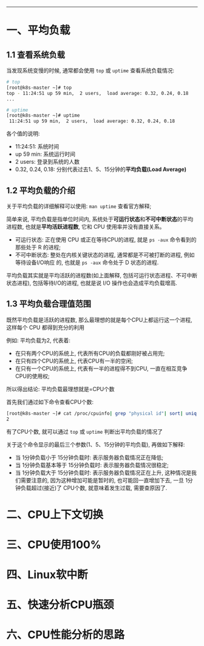 

---


# 一、平均负载
## 1.1 查看系统负载
当发现系统变慢的时候, 通常都会使用 `top` 或 `uptime` 查看系统负载情况:
```bash
# top
[root@k8s-master ~]# top
top - 11:24:51 up 59 min,  2 users,  load average: 0.32, 0.24, 0.18
...

# uptime
[root@k8s-master ~]# uptime
 11:24:51 up 59 min,  2 users,  load average: 0.32, 0.24, 0.18
```
各个值的说明:
- 11:24:51: 系统时间
- up 59 min: 系统运行时间
- 2 users: 登录到系统的人数
- 0.32, 0.24, 0.18: 分别代表过去1、5、15分钟的**平均负载(Load Average)**
    
## 1.2 平均负载的介绍

关于平均负载的详细解释可以使用: `man uptime` 查看官方解释;

简单来说, 平均负载是指单位时间内, 系统处于**可运行状态**和**不可中断状态**的平均进程数, 也就是**平均活跃进程数**, 它和 CPU 使用率并没有直接关系。
- 可运行状态: 正在使用 CPU 或正在等待CPU的进程, 就是 `ps -aux` 命令看到的那些处于 R 的进程;
- 不可中断状态: 整处在内核关键状态的进程, 通常都是不可被打断的进程, 例如等待设备I/O响应 的, 也就是 `ps -aux` 命令处于 D 状态的进程.

平均负载其实就是平均活跃的进程数(如上面解释, 包括可运行状态进程、不可中断状态进程), 包括等待I/O的进程, 也就是说 I/O 操作也会造成平均负载增高.

## 1.3 平均负载合理值范围
既然平均负载是活跃的进程数, 那么最理想的就是每个CPU上都运行这一个进程, 这样每个 CPU 都得到充分的利用

例如: 平均负载为2, 代表着:
- 在只有两个CPU的系统上, 代表所有CPU的负载都刚好被占用完;
- 在只有四个CPU的系统上, 代表CPU有一半的空闲;
- 在只有一个CPU的系统上, 代表有一半的进程得不到CPU, 一直在相互竞争CPU的使用权;

所以得出结论: 平均负载最理想就是=CPU个数

首先我们通过如下命令查看CPU个数:
```bash
[root@k8s-master ~]# cat /proc/cpuinfo| grep "physical id"| sort| uniq| wc -l
2
```
有了CPU个数, 就可以通过 `top` 或 `uptime` 判断出平均负载的情况了

关于这个命令显示的最后三个参数(1、5、15分钟的平均负载), 再做如下解释:
- 当 1分钟负载小于 15分钟负载时: 表示服务器负载情况正在降低;
- 当 1分钟负载基本等于 15分钟负载时: 表示服务器负载情况很稳定;
- 当 1分钟负载大于 15分钟负载时: 表示服务器负载情况正在上升, 这种情况是我们需要注意的, 因为这种增加可能是暂时的, 也可能回一直增加下去, 一旦 1分钟负载超过(接近)了 CPU个数, 就意味着发生过载, 需要查原因了.



# 二、CPU上下文切换

# 三、CPU使用100%

# 四、Linux软中断

# 五、快速分析CPU瓶颈

# 六、CPU性能分析的思路